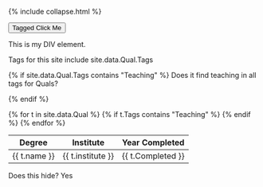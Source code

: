 
{% include collapse.html %}


<button onclick='hideTableLine("taggedDIV")'>Tagged Click Me</button>



<div class="myDIV">
  This is my DIV element.
</div> 


Tags for this site include 
site.data.Qual.Tags


{% if site.data.Qual.Tags contains "Teaching" %}
Does it find teaching in all tags for Quals?

{% endif %}
<table>
<thead>
  <tr>
    <th>Degree</th>
    <th>Institute</th>
    <th>Year Completed</th>
  </tr>
</thead>
<tbody>    
{% for t in site.data.Qual %}
    {% if t.Tags contains "Teaching" %}
    <tr class="taggedDIV">
    <td>{{ t.name }}</td>
    <td>{{ t.institute }}</td>
    <td>{{ t.Completed }}</td>
  </tr>
    {% endif %}
{% endfor %}

</tbody>
  </table>



<div class="taggedDIV">
  Does this hide?  Yes 
</div>

